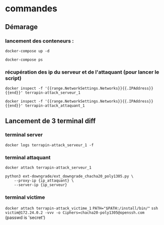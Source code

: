 # commandes

## Démarage

### lancement des conteneurs :
`docker-compose up -d`

`docker-compose ps`

### récupération des ip du serveur et de l'attaquant (pour lancer le script)
`docker inspect -f '{{range.NetworkSettings.Networks}}{{.IPAddress}}{{end}}' terrapin-attack_serveur_1`

`docker inspect -f '{{range.NetworkSettings.Networks}}{{.IPAddress}}{{end}}' terrapin-attack_attaquant_1`

## Lancement de 3 terminal diff

### terminal server
`docker logs terrapin-attack_serveur_1 -f`

### terminal attaquant
`docker attach terrapin-attack_serveur_1`
```
python3 ext-downgrade/ext_downgrade_chacha20_poly1305.py \
    --proxy-ip {ip_attaquant} \
    --server-ip {ip_serveur}
```

### terminal victime
`docker attach terrapin-attack_victime_1`
`PATH="$PATH:/install/bin/"`
`ssh victim@172.24.0.2 -vvv -o Ciphers=chacha20-poly1305@openssh.com` (passwd is 'secret')

